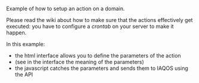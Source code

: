 Example of how to setup an action on a domain.

Please read the wiki about how to make sure that the actions effectively get executed: you have to configure a _crontab_ on your server to make it happen.

In this example:

* the html interface allows you to define the parameters of the action
* (see in the interface the meaning of the parameters)
* the javascript catches the parameters and sends them to IAQOS using the API